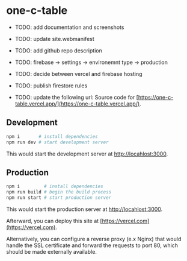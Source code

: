 # one-c-table

- TODO: add documentation and screenshots
- TODO: update site.webmanifest
- TODO: add github repo description
- TODO: firebase -> settings -> environemnt type -> production
- TODO: decide between vercel and firebase hosting
- TODO: publish firestore rules

- TODO: update the following url: Source code for
  [https://one-c-table.vercel.app/](https://one-c-table.vercel.app/).

## Development

```zsh
npm i       # install dependencies
npm run dev # start development server
```

This would start the development server at
[http://locahlost:3000](http://locahlost:3000).

## Production

```zsh
npm i         # install dependencies
npm run build # begin the build process
npm run start # start production server
```

This would start the production server at
[http://locahlost:3000](http://locahlost:3000).

Afterward, you can deploy this site at [https://vercel.com](https://vercel.com).

Alternatively, you can configure a reverse proxy (e.x Nginx) that would handle
the SSL certificate and forward the requests to port 80, which should be made
externally available.
